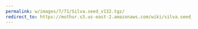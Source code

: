 ```yaml
---
permalink: w/images/7/71/Silva.seed_v132.tgz/
redirect_to: https://mothur.s3.us-east-2.amazonaws.com/wiki/silva.seed_v132.tgz
---
```


